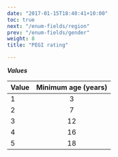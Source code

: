 ```yaml
---
date: "2017-01-15T18:40:41+10:00"
toc: true
next: "/enum-fields/region"
prev: "/enum-fields/gender"
weight: 8
title: "PEGI rating"

---
```


***Values***

| Value | Minimum age (years) |
| ----- |:------------------:|
| 1     | 3 |
| 2     | 7 |
| 3     | 12 |
| 4     | 16 |
| 5     | 18 |
